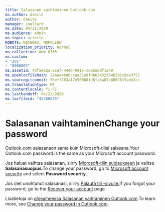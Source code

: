 ```yaml
---
title: Salasanan vaihtaminen Outlook.com
ms.author: daeite
author: daeite
manager: joallard
ms.date: 04/21/2020
ms.audience: Admin
ms.topic: article
ROBOTS: NOINDEX, NOFOLLOW
localization_priority: Normal
ms.collection: Adm_O365
ms.custom:
- "201"
- "8000002"
ms.assetid: 4dfaeb2a-2cef-444d-9415-c68a50df1a49
ms.openlocfilehash: 22aae4b80ccaa31a9fbb62432564b291c0ae3f52
ms.sourcegitcommit: 55eff703a17e500681d8fa6a87eb067019ade3cc
ms.translationtype: MT
ms.contentlocale: fi-FI
ms.lasthandoff: 04/22/2020
ms.locfileid: "43760625"
---
```

# <a name="change-your-password"></a><span data-ttu-id="19e85-102">Salasanan vaihtaminen</span><span class="sxs-lookup"><span data-stu-id="19e85-102">Change your password</span></span>

<span data-ttu-id="19e85-103">Outlook.com salasanaon sama kuin Microsoft-tilisi salasana.</span><span class="sxs-lookup"><span data-stu-id="19e85-103">Your Outlook.com password is the same as your Microsoft account password.</span></span>
  
<span data-ttu-id="19e85-104">Jos haluat vaihtaa salasanan, siirry [Microsoft-tilin suojaukseen](https://go.microsoft.com/fwlink/p/?linkid=842325&amp;clcid=0x409) ja valitse **Salasanasuojaus**.</span><span class="sxs-lookup"><span data-stu-id="19e85-104">To change your password, go to [Microsoft account security](https://go.microsoft.com/fwlink/p/?linkid=842325&amp;clcid=0x409) and select **Password security**.</span></span>
  
<span data-ttu-id="19e85-105">Jos olet unohtanut salasanasi, siirry [Palauta tili -sivulle.](https://go.microsoft.com/fwlink/p/?linkid=841909)</span><span class="sxs-lookup"><span data-stu-id="19e85-105">If you forgot your password, go to the [Recover your account](https://go.microsoft.com/fwlink/p/?linkid=841909) page.</span></span>
  
<span data-ttu-id="19e85-106">Lisätietoja on [ohjeaiheessa Salasanan vaihtaminen Outlook.com](https://support.office.com/article/2138d690-811c-4545-b2f3-e4dbe80c9735?wt.mc_id=Office_Outlook_com_Alchemy).</span><span class="sxs-lookup"><span data-stu-id="19e85-106">To learn more, see [Change your password in Outlook.com](https://support.office.com/article/2138d690-811c-4545-b2f3-e4dbe80c9735?wt.mc_id=Office_Outlook_com_Alchemy).</span></span>